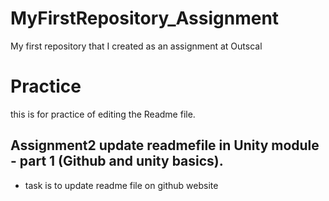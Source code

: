 # MyFirstRepository_Assignment
My first repository that I created as an assignment at Outscal
# Practice
this is for practice of editing the Readme file.

## Assignment2 update readmefile in Unity module - part 1 (Github and unity basics).
  - task is to update readme file on github website
